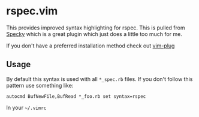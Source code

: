 # rspec.vim

This provides improved syntax highlighting for rspec. This is pulled
from [Specky](http://www.vim.org/scripts/script.php?script_id=2286)
which is a great plugin which just does a little too much for me.

If you don't have a preferred installation method check out
[vim-plug](https://github.com/junegunn/vim-plug)

## Usage

By default this syntax is used with all `*_spec.rb` files. If you don't
follow this pattern use something like:

```vim
autocmd BufNewFile,BufRead *_foo.rb set syntax=rspec
```

In your `~/.vimrc`
